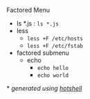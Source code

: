 Factored Menu
- ls *.js : `ls *.js`
- less  
  - `less +F /etc/hosts`
  - `less +F /etc/fstab`
- factored submenu  
  - echo  
    - `echo hello`
    - `echo world`

\* *generated using [hotshell](https://github.com/julienmoumne/hotshell)*